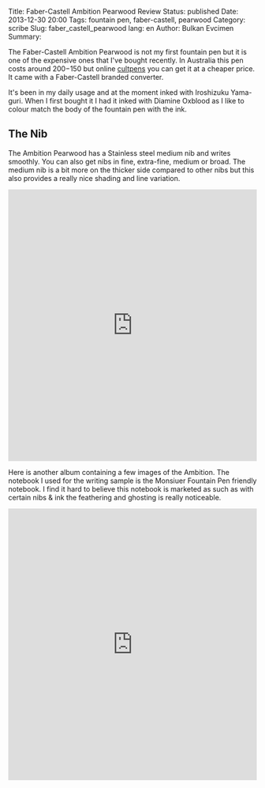 Title: Faber-Castell Ambition Pearwood Review
Status: published
Date: 2013-12-30 20:00
Tags: fountain pen, faber-castell, pearwood
Category: scribe
Slug: faber_castell_pearwood
lang: en
Author: Bulkan Evcimen
Summary:

The Faber-Castell Ambition Pearwood is not my first fountain pen but it is one
of the expensive ones that I&#39;ve bought recently. In Australia this pen costs
around $200-$150 but online [cultpens](cultpens.com) you can get it at a cheaper price.
It came with a Faber-Castell branded converter.

It&#39;s been in my daily usage and at the moment inked with Iroshizuku Yama-guri.
When I first bought it I had it inked with Diamine Oxblood as I like to colour match the body of the fountain pen with the ink.

## The Nib

The Ambition Pearwood has a Stainless steel medium nib and writes smoothly. You can also get nibs in fine, extra-fine, medium or broad. The medium nib is a bit more on the thicker side compared to other nibs but this also provides a really nice shading and line variation.

<iframe class="imgur-album"  width="100%" height="550" frameborder="0" src="http://imgur.com/a/LJN6M/embed"></iframe>

Here is another album containing a few images of the Ambition. The notebook I used for the writing sample is the Monsiuer Fountain Pen friendly notebook.
I find it hard to believe this notebook is marketed as such as with certain nibs & ink the feathering and ghosting is really noticeable.

<iframe class="imgur-album" width="100%" height="550" frameborder="0" src="http://imgur.com/a/xMwfp/embed"></iframe>


